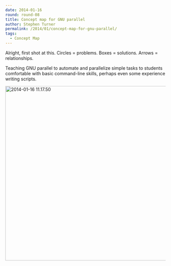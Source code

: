 ```yaml
---
date: 2014-01-16
round: round-08
title: Concept map for GNU parallel
author: Stephen Turner
permalink: /2014/01/concept-map-for-gnu-parallel/
tags:
  - Concept Map
---
```

Alright, first shot at this. Circles = problems. Boxes = solutions. Arrows = relationships.

Teaching GNU parallel to automate and parallelize simple tasks to students comfortable with basic command-line skills, perhaps even some experience writing scripts.

[<img class="alignnone size-large wp-image-5479" alt="2014-01-16 11.17.50" src="http://teaching.software-carpentry.org/wp-content/uploads/2014/01/2014-01-16-11.17.50-1024x796.jpg" width="707" height="549" />][1]

 [1]: http://teaching.software-carpentry.org/wp-content/uploads/2014/01/2014-01-16-11.17.50.jpg
